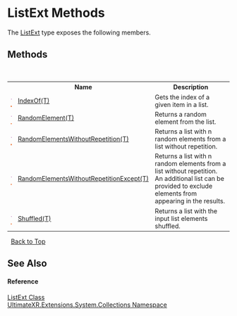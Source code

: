 # ListExt Methods
 

The <a href="T_UltimateXR_Extensions_System_Collections_ListExt">ListExt</a> type exposes the following members.


## Methods
&nbsp;<table><tr><th></th><th>Name</th><th>Description</th></tr><tr><td>![Public method](media/pubmethod.gif "Public method")![Static member](media/static.gif "Static member")</td><td><a href="M_UltimateXR_Extensions_System_Collections_ListExt_IndexOf__1">IndexOf(T)</a></td><td>
Gets the index of a given item in a list.</td></tr><tr><td>![Public method](media/pubmethod.gif "Public method")![Static member](media/static.gif "Static member")</td><td><a href="M_UltimateXR_Extensions_System_Collections_ListExt_RandomElement__1">RandomElement(T)</a></td><td>
Returns a random element from the list.</td></tr><tr><td>![Public method](media/pubmethod.gif "Public method")![Static member](media/static.gif "Static member")</td><td><a href="M_UltimateXR_Extensions_System_Collections_ListExt_RandomElementsWithoutRepetition__1">RandomElementsWithoutRepetition(T)</a></td><td>
Returns a list with n random elements from a list without repetition.</td></tr><tr><td>![Public method](media/pubmethod.gif "Public method")![Static member](media/static.gif "Static member")</td><td><a href="M_UltimateXR_Extensions_System_Collections_ListExt_RandomElementsWithoutRepetitionExcept__1">RandomElementsWithoutRepetitionExcept(T)</a></td><td>
Returns a list with n random elements from a list without repetition. An additional list can be provided to exclude elements from appearing in the results.</td></tr><tr><td>![Public method](media/pubmethod.gif "Public method")![Static member](media/static.gif "Static member")</td><td><a href="M_UltimateXR_Extensions_System_Collections_ListExt_Shuffled__1">Shuffled(T)</a></td><td>
Returns a list with the input list elements shuffled.</td></tr></table>&nbsp;
<a href="#listext-methods">Back to Top</a>

## See Also


#### Reference
<a href="T_UltimateXR_Extensions_System_Collections_ListExt">ListExt Class</a><br /><a href="N_UltimateXR_Extensions_System_Collections">UltimateXR.Extensions.System.Collections Namespace</a><br />